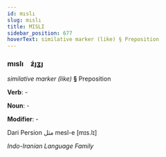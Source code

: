 ```yaml
---
id: mıslı
slug: mıslı
title: MISLI
sidebar_position: 677
hoverText: similative marker (like) § Preposition
---
```


### mıslı&emsp;<span kind="abugida">ƶ́ȷʓȷ</span>

*similative marker (like)* **§** Preposition

**Verb**: -

**Noun**: -

**Modifier**: -

Dari Persion مثل mesl-e [mɪs.lɪ]

*Indo-Iranian Language Family*